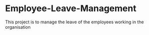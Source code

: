 # Employee-Leave-Management
This project is to manage the leave of the employees working in the organisation
